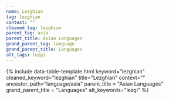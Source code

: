 ```yaml
---
name: Lezghian
tag: lezghian
context: ""
cleaned_tag: lezghian
parent_tag: asia
parent_title: Asian Languages
grand_parent_tag: language
grand_parent_title: Languages
alt_tags: lezgi
---
```


{% include data-table-template.html 
  keyword="lezghian" 
  cleaned_keyword="lezghian" 
  title="Lezghian"
  context=""
  ancestor_path="language/asia" 
  parent_title = "Asian Languages"
  grand_parent_title = "Languages"
  alt_keywords="lezgi"
%}

